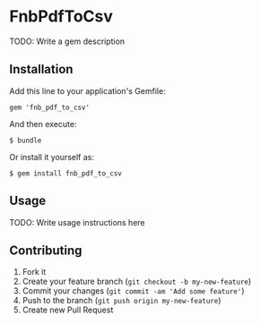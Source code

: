 # FnbPdfToCsv

TODO: Write a gem description

## Installation

Add this line to your application's Gemfile:

    gem 'fnb_pdf_to_csv'

And then execute:

    $ bundle

Or install it yourself as:

    $ gem install fnb_pdf_to_csv

## Usage

TODO: Write usage instructions here

## Contributing

1. Fork it
2. Create your feature branch (`git checkout -b my-new-feature`)
3. Commit your changes (`git commit -am 'Add some feature'`)
4. Push to the branch (`git push origin my-new-feature`)
5. Create new Pull Request
